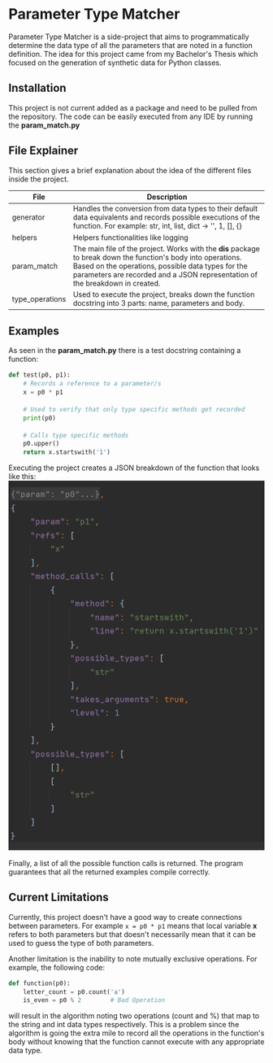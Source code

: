 # Parameter Type Matcher

Parameter Type Matcher is a side-project that aims to programmatically determine
the data type of all the parameters that are noted in a function definition. The
idea for this project came from my Bachelor's Thesis which focused on the generation
of synthetic data for Python classes.

## Installation

This project is not current added as a package and need to be pulled from the repository.
The code can be easily executed from any IDE by running the **param_match.py**

## File Explainer

This section gives a brief explanation about the idea of the different files inside the project.

| File | Description |
| --- | -- |
| generator | Handles the conversion from data types to their default data equivalents and records possible executions of the function. For example: str, int, list, dict -> '', 1, [], {} |
| helpers| Helpers functionalities like logging |
| param_match | The main file of the project. Works with the **dis** package to break down the function's body into operations. Based on the operations, possible data types for the parameters are recorded and a JSON representation of the breakdown in created. |
| type_operations | Used to execute the project, breaks down the function docstring into 3 parts: name, parameters and body. |

## Examples

As seen in the **param_match.py** there is a test docstring containing a function:
```python
def test(p0, p1):
    # Records a reference to a parameter/s
    x = p0 * p1

    # Used to verify that only type specific methods get recorded
    print(p0)

    # Calls type specific methods
    p0.upper()
    return x.startswith('1')
```

Executing the project creates a JSON breakdown of the function that looks like this:
![JSON Breakdown of function](./screenshots/func_breakdown.PNG "Function Breakdown")

Finally, a list of all the possible function calls is returned. The program guarantees that all the returned examples compile correctly.

## Current Limitations

Currently, this project doesn't have a good way to create connections between parameters.
For example ```x = p0 * p1``` means that local variable **x** refers to both parameters
but that doesn't necessarily mean that it can be used to guess the type of both parameters.

Another limitation is the inability to note mutually exclusive operations. For example, the following code:
```python
def function(p0):
    letter_count = p0.count('a')
    is_even = p0 % 2        # Bad Operation
```
will result in the algorithm noting two operations (count and %) that map to the string and int data types respectively.
This is a problem since the algorithm is going the extra mile to record all the operations in the function's body without
knowing that the function cannot execute with any appropriate data type.